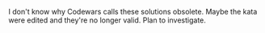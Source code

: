 I don't know why Codewars calls these solutions obsolete. Maybe the kata were edited and they're no longer valid. Plan to investigate.
